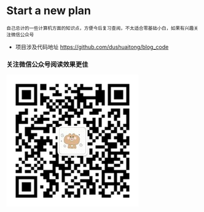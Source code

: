 # Start a new plan
    自己总计的一些计算机方面的知识点，方便今后复习查阅，不太适合零基础小白，如果有兴趣关注微信公众号
- 项目涉及代码地址 https://github.com/dushuaitong/blog_code
    
### 关注微信公众号阅读效果更佳

![微信公众号图片](https://github.com/dushuaitong/blog/blob/main/img/qrcode.jpg)
 
